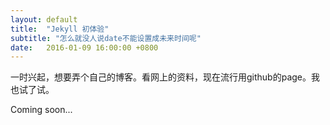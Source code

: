 ```yaml
---
layout: default
title:  "Jekyll 初体验"
subtitle: "怎么就没人说date不能设置成未来时间呢"
date:   2016-01-09 16:00:00 +0800
---
```



一时兴起，想要弄个自己的博客。看网上的资料，现在流行用github的page。我也试了试。


Coming soon...